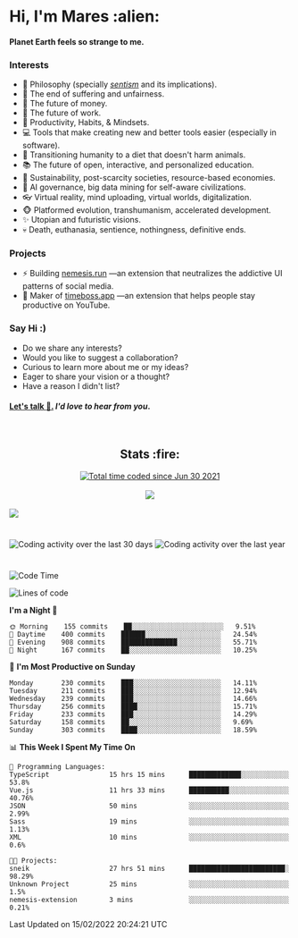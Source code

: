 <h1>Hi, I'm Mares :alien:</h1>

#### Planet Earth feels so strange to me.

### **Interests**

- 🌊 Philosophy (specially [_sentism_][sentismmedium] and its implications).
- 🎯 The end of suffering and unfairness.
- 💸 The future of money.
- 💼 The future of work.
- 🧠 Productivity, Habits, & Mindsets.
- 💻 Tools that make creating new and better tools easier (especially in software).
- 🥗 Transitioning humanity to a diet that doesn't harm animals.
- 📚 The future of open, interactive, and personalized education.
- 🌱 Sustainability, post-scarcity societies, resource-based economies.
- 🤖 AI governance, big data mining for self-aware civilizations.
- 👓 Virtual reality, mind uploading, virtual worlds, digitalization.
- 🐵 Platformed evolution, transhumanism, accelerated development.
- ✨ Utopian and futuristic visions.
- 💀 Death, euthanasia, sentience, nothingness, definitive ends.


### **Projects**

- ⚡ Building [nemesis.run](https://nemesis.run) —an extension that neutralizes the addictive UI patterns of social media.
- 💎 Maker of [timeboss.app](https://timeboss.app) —an extension that helps people stay productive on YouTube.


### **Say Hi :)**

- Do we share any interests?
- Would you like to suggest a collaboration?
- Curious to learn more about me or my ideas?
- Eager to share your vision or a thought?
- Have a reason I didn't list?

#### [Let's talk :wave:.](mailto:mareszhar@gmail.com) _I'd love to hear from you_.

[sentismmedium]: https://medium.com/@mareszhar/born-a-prisoner-a-reflection-about-life-its-struggles-and-a-plan-to-escape-d8566ce9b026

<br>

<h2 align="center">Stats :fire:</h2>

<div align="center">
  <a href="https://wakatime.com/@cfdc0e0d-4860-4b62-9ff0-cb659185525e">
    <img src="https://wakatime.com/badge/user/cfdc0e0d-4860-4b62-9ff0-cb659185525e.svg" alt="Total time coded since Jun 30 2021" />
  </a>
</div>

<br>

<!-- 
Add or remove this: 
&dates=B1AAB3FF 
...or this...
&date_format=M%20j%5B%2C%20Y%5D
from the *streak stats URL below* if they get bugged and aren't updating: 
-->

<div align="center">
  <img src="https://github-readme-streak-stats.herokuapp.com?user=mareszhar&theme=black-ice&hide_border=true&stroke=FFFFFF15&ring=DF8FFE&fire=DF8FFE&currStreakLabel=DF8FFE&background=1A232A&currStreakNum=86FFAB&dates=B1AAB3FF&date_format=M%20j%5B%2C%20Y%5D">
</div>

<br>

<img src="https://activity-graph.herokuapp.com/graph?username=mareszhar&theme=nord&bg_color=00000000&color=979797&line=DF8FFE&point=00000000&area=true&hide_border=true">

<br>

<h1></h1>

<img src="https://wakatime.com/share/@mares/5df0ff02-9c79-41b4-b540-51dc9c65a57b.svg" alt="Coding activity over the last 30 days" />
<img src="https://wakatime.com/share/@mares/ea89ba71-f374-40af-930c-e0655909fe37.svg" alt="Coding activity over the last year" />

<h1></h1>

<!--START_SECTION:waka-->
![Code Time](http://img.shields.io/badge/Code%20Time-505%20hrs%2042%20mins-blue)

![Lines of code](https://img.shields.io/badge/From%20Hello%20World%20I%27ve%20Written-124%20Thousand%20lines%20of%20code-blue)

**I'm a Night 🦉** 

```text
🌞 Morning    155 commits    ██░░░░░░░░░░░░░░░░░░░░░░░   9.51% 
🌆 Daytime    400 commits    ██████░░░░░░░░░░░░░░░░░░░   24.54% 
🌃 Evening    908 commits    ██████████████░░░░░░░░░░░   55.71% 
🌙 Night      167 commits    ██░░░░░░░░░░░░░░░░░░░░░░░   10.25%

```
📅 **I'm Most Productive on Sunday** 

```text
Monday       230 commits    ███░░░░░░░░░░░░░░░░░░░░░░   14.11% 
Tuesday      211 commits    ███░░░░░░░░░░░░░░░░░░░░░░   12.94% 
Wednesday    239 commits    ███░░░░░░░░░░░░░░░░░░░░░░   14.66% 
Thursday     256 commits    ████░░░░░░░░░░░░░░░░░░░░░   15.71% 
Friday       233 commits    ███░░░░░░░░░░░░░░░░░░░░░░   14.29% 
Saturday     158 commits    ██░░░░░░░░░░░░░░░░░░░░░░░   9.69% 
Sunday       303 commits    ████░░░░░░░░░░░░░░░░░░░░░   18.59%

```


📊 **This Week I Spent My Time On** 

```text
💬 Programming Languages: 
TypeScript               15 hrs 15 mins      █████████████░░░░░░░░░░░░   53.8% 
Vue.js                   11 hrs 33 mins      ██████████░░░░░░░░░░░░░░░   40.76% 
JSON                     50 mins             ░░░░░░░░░░░░░░░░░░░░░░░░░   2.99% 
Sass                     19 mins             ░░░░░░░░░░░░░░░░░░░░░░░░░   1.13% 
XML                      10 mins             ░░░░░░░░░░░░░░░░░░░░░░░░░   0.6%

🐱‍💻 Projects: 
sneik                    27 hrs 51 mins      ████████████████████████░   98.29% 
Unknown Project          25 mins             ░░░░░░░░░░░░░░░░░░░░░░░░░   1.5% 
nemesis-extension        3 mins              ░░░░░░░░░░░░░░░░░░░░░░░░░   0.21%

```


 Last Updated on 15/02/2022 20:24:21 UTC
<!--END_SECTION:waka-->
